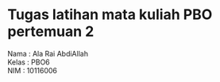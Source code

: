 # Tugas latihan mata kuliah PBO pertemuan 2 
Nama  : Ala Rai AbdiAllah  
Kelas : PBO6  
NIM   : 10116006  
